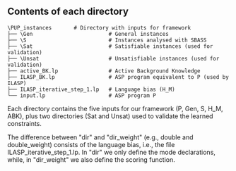 
## Contents of each directory
    \PUP_instances       # Directory with inputs for framework
    ├── \Gen                        # General instances
    ├── \S                          # Instances analysed with SBASS 
    ├── \Sat                        # Satisfiable instances (used for validation)
    ├── \Unsat                      # Unsatisfiable instances (used for validation)
    ├── active_BK.lp                # Active Background Knowledge  
    ├── ILASP_BK.lp                 # ASP program equivalent to P (used by ILASP) 
    ├── ILASP_iterative_step_1.lp   # Language bias (H_M)
    └── input.lp                    # ASP program P
    
Each directory contains the five inputs for our framework (P, Gen, S, H_M, ABK), plus two directories (Sat and Unsat) used to validate the learned constraints.

The difference between "dir" and "dir_weight" (e.g., double and double_weight) consists of the language bias, i.e., the file ILASP_iterative_step_1.lp. In "dir" we only define the mode declarations, while, in "dir_weight" we also define the scoring function.

